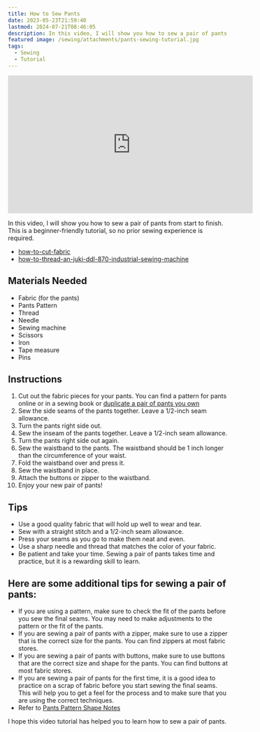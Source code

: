 ```yaml
---
title: How to Sew Pants
date: 2023-05-23T21:59:40
lastmod: 2024-07-21T08:46:05
description: In this video, I will show you how to sew a pair of pants from start to finish. This is a beginner-friendly tutorial, so no prior sewing experience is required.
featured image: /sewing/attachments/pants-sewing-tutorial.jpg
tags:
  - Sewing
  - Tutorial
---
```


<div class="iframe-16-9-container"><iframe class="youTubeIframe" width="560" height="315" src="https://www.youtube.com/embed/p0rsjeDyg6g" title="YouTube video player" frameborder="0" allow="accelerometer; autoplay; clipboard-write; encrypted-media; gyroscope; picture-in-picture" allowfullscreen></iframe></div>

In this video, I will show you how to sew a pair of pants from start to finish. This is a beginner-friendly tutorial, so no prior sewing experience is required.

- [how-to-cut-fabric](../sewing/how-to-cut-fabric.md)
- [how-to-thread-an-juki-ddl-870-industrial-sewing-machine](../sewing/how-to-thread-an-juki-ddl-870-industrial-sewing-machine.md)

## Materials Needed

- Fabric (for the pants)
- Pants Pattern
- Thread
- Needle
- Sewing machine
- Scissors
- Iron
- Tape measure
- Pins

## Instructions

1. Cut out the fabric pieces for your pants. You can find a pattern for pants online or in a sewing book or [duplicate a pair of pants you own](./how-to-duplicate-a-pants-pattern.md)
2. Sew the side seams of the pants together. Leave a 1/2-inch seam allowance.
3. Turn the pants right side out.
4. Sew the inseam of the pants together. Leave a 1/2-inch seam allowance.
5. Turn the pants right side out again.
6. Sew the waistband to the pants. The waistband should be 1 inch longer than the circumference of your waist.
7. Fold the waistband over and press it.
8. Sew the waistband in place.
9. Attach the buttons or zipper to the waistband.
10. Enjoy your new pair of pants!

## Tips

- Use a good quality fabric that will hold up well to wear and tear.
- Sew with a straight stitch and a 1/2-inch seam allowance.
- Press your seams as you go to make them neat and even.
- Use a sharp needle and thread that matches the color of your fabric.
- Be patient and take your time. Sewing a pair of pants takes time and practice, but it is a rewarding skill to learn.

## Here are some additional tips for sewing a pair of pants:

- If you are using a pattern, make sure to check the fit of the pants before you sew the final seams. You may need to make adjustments to the pattern or the fit of the pants.
- If you are sewing a pair of pants with a zipper, make sure to use a zipper that is the correct size for the pants. You can find zippers at most fabric stores.
- If you are sewing a pair of pants with buttons, make sure to use buttons that are the correct size and shape for the pants. You can find buttons at most fabric stores.
- If you are sewing a pair of pants for the first time, it is a good idea to practice on a scrap of fabric before you start sewing the final seams. This will help you to get a feel for the process and to make sure that you are using the correct techniques.
- Refer to [Pants Pattern Shape Notes](./pants-pattern-shape-notes.md)

I hope this video tutorial has helped you to learn how to sew a pair of pants.
